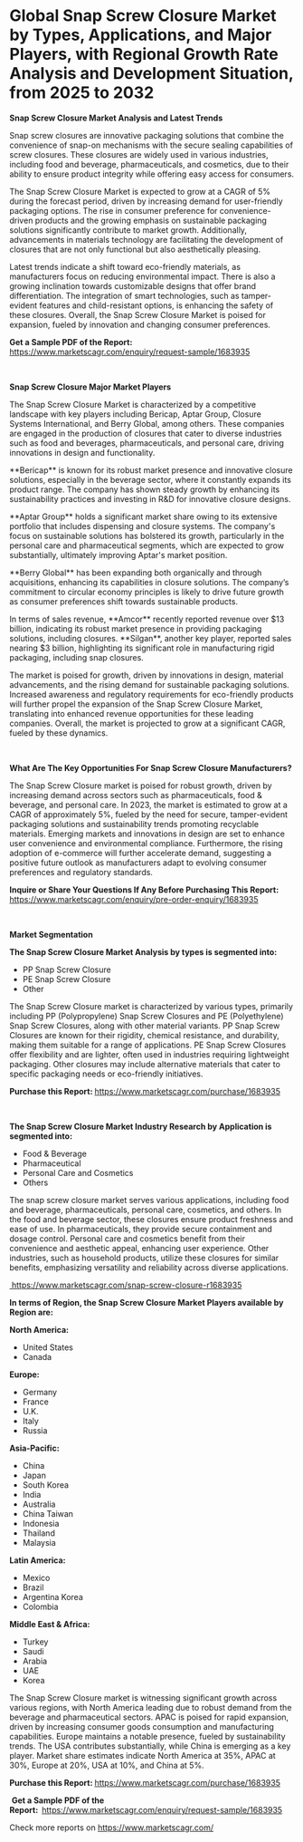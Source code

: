 <p><h1>Global Snap Screw Closure Market by Types, Applications, and Major Players, with Regional Growth Rate Analysis and Development Situation, from 2025 to 2032</h1></p><p><strong>Snap Screw Closure Market Analysis and Latest Trends</strong></p>
<p><p>Snap screw closures are innovative packaging solutions that combine the convenience of snap-on mechanisms with the secure sealing capabilities of screw closures. These closures are widely used in various industries, including food and beverage, pharmaceuticals, and cosmetics, due to their ability to ensure product integrity while offering easy access for consumers. </p><p>The Snap Screw Closure Market is expected to grow at a CAGR of 5% during the forecast period, driven by increasing demand for user-friendly packaging options. The rise in consumer preference for convenience-driven products and the growing emphasis on sustainable packaging solutions significantly contribute to market growth. Additionally, advancements in materials technology are facilitating the development of closures that are not only functional but also aesthetically pleasing.</p><p>Latest trends indicate a shift toward eco-friendly materials, as manufacturers focus on reducing environmental impact. There is also a growing inclination towards customizable designs that offer brand differentiation. The integration of smart technologies, such as tamper-evident features and child-resistant options, is enhancing the safety of these closures. Overall, the Snap Screw Closure Market is poised for expansion, fueled by innovation and changing consumer preferences.</p></p>
<p><strong>Get a Sample PDF of the Report:&nbsp;</strong> <a href="https://www.marketscagr.com/enquiry/request-sample/1683935?utm_campaign=2485&utm_medium=2&utm_source=Github&utm_content=ia&utm_term=26032025&utm_id=snap-screw-closure">https://www.marketscagr.com/enquiry/request-sample/1683935</a></p>
<p>&nbsp;</p>
<p><strong>Snap Screw Closure Major Market Players</strong></p>
<p><p>The Snap Screw Closure Market is characterized by a competitive landscape with key players including Bericap, Aptar Group, Closure Systems International, and Berry Global, among others. These companies are engaged in the production of closures that cater to diverse industries such as food and beverages, pharmaceuticals, and personal care, driving innovations in design and functionality.</p><p>**Bericap** is known for its robust market presence and innovative closure solutions, especially in the beverage sector, where it constantly expands its product range. The company has shown steady growth by enhancing its sustainability practices and investing in R&D for innovative closure designs.</p><p>**Aptar Group** holds a significant market share owing to its extensive portfolio that includes dispensing and closure systems. The company's focus on sustainable solutions has bolstered its growth, particularly in the personal care and pharmaceutical segments, which are expected to grow substantially, ultimately improving Aptar's market position.</p><p>**Berry Global** has been expanding both organically and through acquisitions, enhancing its capabilities in closure solutions. The company’s commitment to circular economy principles is likely to drive future growth as consumer preferences shift towards sustainable products. </p><p>In terms of sales revenue, **Amcor** recently reported revenue over $13 billion, indicating its robust market presence in providing packaging solutions, including closures. **Silgan**, another key player, reported sales nearing $3 billion, highlighting its significant role in manufacturing rigid packaging, including snap closures.</p><p>The market is poised for growth, driven by innovations in design, material advancements, and the rising demand for sustainable packaging solutions. Increased awareness and regulatory requirements for eco-friendly products will further propel the expansion of the Snap Screw Closure Market, translating into enhanced revenue opportunities for these leading companies. Overall, the market is projected to grow at a significant CAGR, fueled by these dynamics.</p></p>
<p>&nbsp;</p>
<p><strong>What Are The Key Opportunities For Snap Screw Closure Manufacturers?</strong></p>
<p><p>The Snap Screw Closure market is poised for robust growth, driven by increasing demand across sectors such as pharmaceuticals, food & beverage, and personal care. In 2023, the market is estimated to grow at a CAGR of approximately 5%, fueled by the need for secure, tamper-evident packaging solutions and sustainability trends promoting recyclable materials. Emerging markets and innovations in design are set to enhance user convenience and environmental compliance. Furthermore, the rising adoption of e-commerce will further accelerate demand, suggesting a positive future outlook as manufacturers adapt to evolving consumer preferences and regulatory standards.</p></p>
<p><strong>Inquire or Share Your Questions If Any Before Purchasing This Report:</strong> <a href="https://www.marketscagr.com/enquiry/pre-order-enquiry/1683935?utm_campaign=2485&utm_medium=2&utm_source=Github&utm_content=ia&utm_term=26032025&utm_id=snap-screw-closure">https://www.marketscagr.com/enquiry/pre-order-enquiry/1683935</a></p>
<p>&nbsp;</p>
<p><strong>Market Segmentation</strong></p>
<p><strong>The Snap Screw Closure Market Analysis by types is segmented into:</strong></p>
<p><ul><li>PP Snap Screw Closure</li><li>PE Snap Screw Closure</li><li>Other</li></ul></p>
<p><p>The Snap Screw Closure market is characterized by various types, primarily including PP (Polypropylene) Snap Screw Closures and PE (Polyethylene) Snap Screw Closures, along with other material variants. PP Snap Screw Closures are known for their rigidity, chemical resistance, and durability, making them suitable for a range of applications. PE Snap Screw Closures offer flexibility and are lighter, often used in industries requiring lightweight packaging. Other closures may include alternative materials that cater to specific packaging needs or eco-friendly initiatives.</p></p>
<p><strong>Purchase this Report:&nbsp;</strong><a href="https://www.marketscagr.com/purchase/1683935?utm_campaign=2485&utm_medium=2&utm_source=Github&utm_content=ia&utm_term=26032025&utm_id=snap-screw-closure">https://www.marketscagr.com/purchase/1683935</a></p>
<p>&nbsp;</p>
<p><strong>The Snap Screw Closure Market Industry Research by Application is segmented into:</strong></p>
<p><ul><li>Food & Beverage</li><li>Pharmaceutical</li><li>Personal Care and Cosmetics</li><li>Others</li></ul></p>
<p><p>The snap screw closure market serves various applications, including food and beverage, pharmaceuticals, personal care, cosmetics, and others. In the food and beverage sector, these closures ensure product freshness and ease of use. In pharmaceuticals, they provide secure containment and dosage control. Personal care and cosmetics benefit from their convenience and aesthetic appeal, enhancing user experience. Other industries, such as household products, utilize these closures for similar benefits, emphasizing versatility and reliability across diverse applications.</p></p>
<p><a href="https://www.marketscagr.com/snap-screw-closure-r1683935?utm_campaign=2485&utm_medium=2&utm_source=Github&utm_content=ia&utm_term=26032025&utm_id=snap-screw-closure">&nbsp;https://www.marketscagr.com/snap-screw-closure-r1683935</a></p>
<p><strong>In terms of Region, the Snap Screw Closure Market Players available by Region are:</strong></p>
<p>
    <p> <strong> North America: </strong>
        <ul>
            <li>United States</li>
            <li>Canada</li>
        </ul>
        </p> 
    <p> <strong> Europe: </strong>
        <ul>
            <li>Germany</li>
            <li>France</li>
            <li>U.K.</li>
            <li>Italy</li>
            <li>Russia</li>
        </ul>
        </p> 
    <p> <strong> Asia-Pacific: </strong>
        <ul>
            <li>China</li>
            <li>Japan</li>
            <li>South Korea</li>
            <li>India</li>
            <li>Australia</li>
            <li>China Taiwan</li>
            <li>Indonesia</li>
            <li>Thailand</li>
            <li>Malaysia</li>
        </ul>
        </p> 
    <p> <strong> Latin America: </strong>
        <ul>
            <li>Mexico</li>
            <li>Brazil</li>
            <li>Argentina Korea</li>
            <li>Colombia</li>
        </ul>
        </p> 
    <p> <strong> Middle East & Africa: </strong>
        <ul>
            <li>Turkey</li>
            <li>Saudi</li>
            <li>Arabia</li>
            <li>UAE</li>
            <li>Korea</li>
        </ul>
    </p>
    </p>
<p><p>The Snap Screw Closure market is witnessing significant growth across various regions, with North America leading due to robust demand from the beverage and pharmaceutical sectors. APAC is poised for rapid expansion, driven by increasing consumer goods consumption and manufacturing capabilities. Europe maintains a notable presence, fueled by sustainability trends. The USA contributes substantially, while China is emerging as a key player. Market share estimates indicate North America at 35%, APAC at 30%, Europe at 20%, USA at 10%, and China at 5%.</p></p>
<p><strong>Purchase this Report: </strong><a href="https://www.marketscagr.com/purchase/1683935?utm_campaign=2485&utm_medium=2&utm_source=Github&utm_content=ia&utm_term=26032025&utm_id=snap-screw-closure">https://www.marketscagr.com/purchase/1683935</a></p>
<p>&nbsp;<strong>Get a Sample PDF of the Report:&nbsp;&nbsp;</strong><a href="https://www.marketscagr.com/enquiry/request-sample/1683935?utm_campaign=2485&utm_medium=2&utm_source=Github&utm_content=ia&utm_term=26032025&utm_id=snap-screw-closure">https://www.marketscagr.com/enquiry/request-sample/1683935</a></p>
<p><strong></strong></p>
<p>Check more reports on <a href="https://www.marketscagr.com/?utm_campaign=2485&utm_medium=2&utm_source=Github&utm_content=ia&utm_term=26032025&utm_id=snap-screw-closure">https://www.marketscagr.com/</a></p>